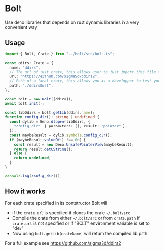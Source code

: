 # Bolt

Use deno libraries that depends on rust dynamic libraries in a very convenient
way

## Usage

```ts
import { Bolt, Crate } from "../bolt/src/bolt.ts";

const ddirs: Crate = {
  name: "ddirs",
  // The url of rust crate, this allows user to just import this file to work out of the box
  url: "https://github.com/sigmaSd/ddirs2",
  // Path of a local crate, this allows you as a developper to test your changes locally, url takes precedence over path but if "BOLT" environment variable is set to "dev", path takes precedence (which you should set when developping)
  path: "./ddirsRust",
};

const bolt = new Bolt([ddirs]);
await bolt.init();

const libDdirs = bolt.getLib(ddirs.name);
function config_dir(): string | undefined {
  const dylib = Deno.dlopen(libDdirs, {
    "config_dir": { parameters: [], result: "pointer" },
  });
  const maybeResult = dylib.symbols.config_dir();
  if (maybeResult.valueOf() !== 0n) {
    const result = new Deno.UnsafePointerView(maybeResult);
    return result.getCString();
  } else {
    return undefined;
  }
}

console.log(config_dir());
```

## How it works

For each crate specified in its contstructor Bolt will

- if the `crate.url` is specified it clones the crate `~/.bolt/src`
- Compile the crate from either `~/.bolt/src` or from `crate.path` if
  `crate.url` is not specified or if "BOLT" environment variable is set to "dev"
- Now using `bolt.getLib(crateName)` will return the compiled lib path

For a full example see https://github.com/sigmaSd/ddirs2
